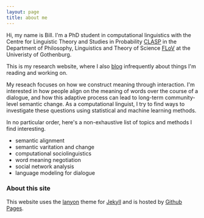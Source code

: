 ```yaml
---
layout: page
title: about me
---
```


Hi, my name is Bill. I'm a PhD student in computational linguistics with the Centre for Linguistic Theory and Studies in Probability [CLASP](https://gu-clasp.github.io/) in the Department of Philosophy, Linguistics and Theory of Science [FLoV](flov.gu.se/) at the Univeristy of Gothenburg.

This is my research website, where I also [blog](/) infrequently about things I'm reading and working on.

My reseach focuses on how we construct meaning through interaction. I'm interested in how people align on the meaning of words over the course of a dialogue, and how this adaptive process can lead to long-term community-level semantic change. As a computational linguist, I try to find ways to investigate these questions using statistical and machine learning methods.

In no particular order, here's a non-exhaustive list of topics and methods I find interesting.

* semantic alignment
* semantic varitation and change
* computational sociolinguistics
* word meaning negotiation
* social network analysis
* language modeling for dialogue

### About this site

This website uses the [lanyon](https://github.com/poole/lanyon) theme for [Jekyll](https://jekyllrb.com/) and is hosted by [Github Pages](https://pages.github.com/).
